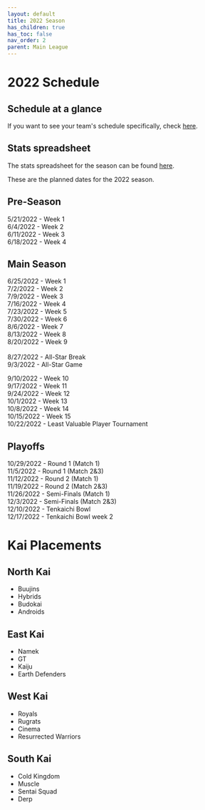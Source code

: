 ```yaml
---
layout: default
title: 2022 Season
has_children: true
has_toc: false
nav_order: 2
parent: Main League
---
```


# 2022 Schedule 


## Schedule at a glance

[//]: # ([![]&#40;./images/schedule.png&#41; ]&#40;./images/schedule.png&#41;)

If you want to see your team's schedule specifically, check [here](./scheduleByTeam.md).

## Stats spreadsheet

The stats spreadsheet for the season can be found [here](./stats.md).

These are the planned dates for the 2022 season. 

## Pre-Season
5/21/2022 - Week 1<br />
6/4/2022 - Week 2<br />
6/11/2022 - Week 3<br />
6/18/2022 - Week 4<br />

## Main Season
6/25/2022 - Week 1<br />
7/2/2022 - Week 2<br />
7/9/2022 - Week 3<br />
7/16/2022 - Week 4<br />
7/23/2022 - Week 5<br />
7/30/2022 - Week 6<br />
8/6/2022 - Week 7<br />
8/13/2022 - Week 8<br />
8/20/2022 - Week 9<br />
<br />
8/27/2022 - All-Star Break<br />
9/3/2022 - All-Star Game<br />

9/10/2022 - Week 10<br />
9/17/2022 - Week 11<br />
9/24/2022 - Week 12<br />
10/1/2022 - Week 13<br />
10/8/2022 - Week 14<br />
10/15/2022 - Week 15<br />
10/22/2022 - Least Valuable Player Tournament<br />

## Playoffs

10/29/2022 - Round 1 (Match 1)<br />
11/5/2022 - Round 1 (Match 2&3)<br />
11/12/2022 - Round 2 (Match 1)<br />
11/19/2022 - Round 2 (Match 2&3)<br />
11/26/2022 - Semi-Finals (Match 1)<br />
12/3/2022 - Semi-Finals (Match 2&3)<br />
12/10/2022 - Tenkaichi Bowl<br />
12/17/2022 - Tenkaichi Bowl week 2<br />


# Kai Placements

## North Kai 
* Buujins
* Hybrids
* Budokai
* Androids

## East Kai
* Namek
* GT
* Kaiju
* Earth Defenders

## West Kai
* Royals
* Rugrats
* Cinema
* Resurrected Warriors

## South Kai
* Cold Kingdom
* Muscle
* Sentai Squad
* Derp
